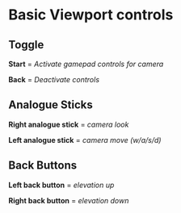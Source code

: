 # Basic Viewport controls

## Toggle

 **Start** = *Activate gamepad controls for camera*

 **Back** = *Deactivate controls*

## Analogue Sticks

 **Right analogue stick** = *camera look*

 **Left analogue stick** = *camera move (w/a/s/d)*

## Back Buttons

 **Left back button** = *elevation up*

 **Right back button** = *elevation down*